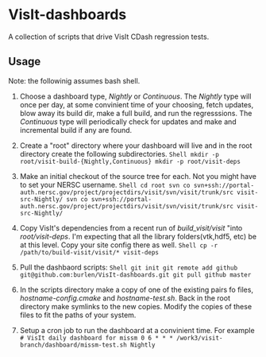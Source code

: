 # VisIt-dashboards
A collection of scripts that drive VisIt CDash regression tests.

## Usage
Note: the followinig assumes bash shell.

1. Choose a dashboard type, *Nightly* or *Continuous*. The *Nightly* type will once per day, at some convinient time of your choosing, fetch updates, blow away its build dir, make a full build, and run the regresssions. The *Continuous* type will periodically check for updates and make and incremental build if any are found.
2. Create a "root" directory where your dashboard will live and in the root directory create the following subdirectories.
        ```Shell
        mkdir -p root/visit-build-{Nightly,Continuous}
        mkdir -p root/visit-deps```
3. Make an initial checkout of the source tree for each. Not you might have to set your NERSC username.
        ```Shell
        cd root
        svn co svn+ssh://portal-auth.nersc.gov/project/projectdirs/visit/svn/visit/trunk/src visit-src-Nightly/
        svn co svn+ssh://portal-auth.nersc.gov/project/projectdirs/visit/svn/visit/trunk/src visit-src-Nightly/```

4. Copy VisIt's dependencies from a recent run of *build_visit/visit* "into *root/visit-deps*. I'm expecting that all the library folders(vtk,hdf5, etc) be at this level. Copy your site config there as well.
        ```Shell
        cp -r /path/to/build-visit/visit/* visit-deps```
5. Pull the dashbaord scripts:
        ```Shell
        git init
        git remote add github git@github.com:burlen/VisIt-dashboards.git
        git pull github master```
6. In the scripts directory make a copy of one of the existing pairs fo files, *hostname-config.cmake* and *hostname-test.sh*. Back in the root directory make symlinks to the new copies. Modify the copies of these files to fit the paths of your system.
7. Setup a cron job to run the dashboard at a convinient time. For example
         ```# VisIt daily dashboard for missm
         0 6 * * * /work3/visit-branch/dashboard/missm-test.sh Nightly```
